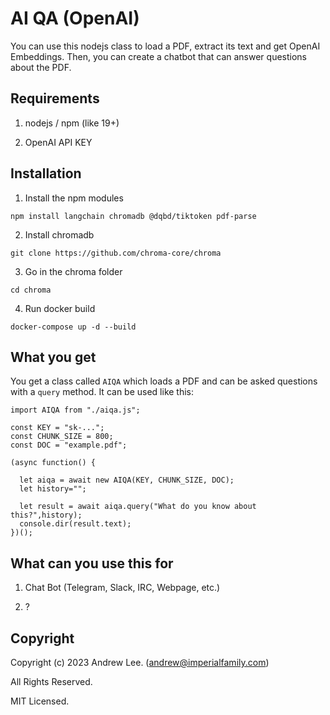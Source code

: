 # AI QA (OpenAI)

You can use this nodejs class to load a PDF, extract its text and get OpenAI Embeddings. Then, you can create a chatbot that
can answer questions about the PDF.

## Requirements
1. nodejs / npm (like 19+)

2. OpenAI API KEY

## Installation
1. Install the npm modules
```
npm install langchain chromadb @dqbd/tiktoken pdf-parse
```
2. Install chromadb
```
git clone https://github.com/chroma-core/chroma
```
3. Go in the chroma folder
```
cd chroma
```
4. Run docker build
```
docker-compose up -d --build
```

## What you get

You get a class called `AIQA` which loads a PDF and can be asked questions with a `query` method. It can be used like this:

```
import AIQA from "./aiqa.js";

const KEY = "sk-...";
const CHUNK_SIZE = 800;
const DOC = "example.pdf";

(async function() {

  let aiqa = await new AIQA(KEY, CHUNK_SIZE, DOC);
  let history="";

  let result = await aiqa.query("What do you know about this?",history);
  console.dir(result.text);
})();
```

## What can you use this for

1. Chat Bot (Telegram, Slack, IRC, Webpage, etc.)

2. ?

## Copyright

Copyright (c) 2023 Andrew Lee. (andrew@imperialfamily.com)

All Rights Reserved.

MIT Licensed.

